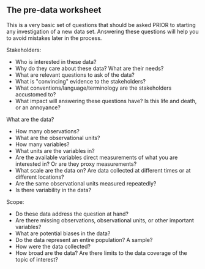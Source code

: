 ## The pre-data worksheet

This is a very basic set of questions that should be asked PRIOR to
starting any investigation of a new data set. Answering these questions
will help you to avoid mistakes later in the process.

Stakeholders:

  + Who is interested in these data?
  + Why do they care about these data? What are their needs?
  + What are relevant questions to ask of the data?
  + What is "convincing" evidence to the stakeholders?
  + What conventions/language/terminology are the stakeholders accustomed to?
  + What impact will answering these questions have? Is this life and
    death, or an annoyance?

What are the data?
  
  + How many observations?
  + What are the observational units?
  + How many variables?
  + What units are the variables in?
  + Are the available variables direct measurements of what you are
    interested in? Or are they proxy measurements?
  + What scale are the data on? Are data collected at different times
    or at different locations? 
  + Are the same observational units measured repeatedly?
  + Is there variability in the data? 
  
Scope:
  
  + Do these data address the question at hand?
  + Are there missing observations, observational units, or other
    important variables? 
  + What are potential biases in the data?
  + Do the data represent an entire population? A sample?
  + How were the data collected?
  + How broad are the data? Are there limits to the data coverage of
    the topic of interest?
  
